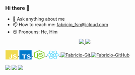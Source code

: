 ### Hi there 👋


- 💬 Ask anything about me
- 📫 How to reach me: fabricio_fsn@icloud.com
- 😏 Pronouns: He, Him

<div align="center">
  <a href="https://github.com/fabriciofsn">
  <img height="150em"  src="https://github-readme-stats.vercel.app/api?username=fabriciofsn&show_icons=true&theme=dracula&include_all_commits=true&count_private=false"/>
  <img height="150em"  src="https://github-readme-stats.vercel.app/api/top-langs/?username=fabriciofsn&layout=compact&langs_count=7&theme=dracula"/>
</div>

  <div style="display: flex, justify-content: space-between, align-itens: center"><br>
  <img align="center" alt="Fabricio-Js" height="30" width="40" src="https://raw.githubusercontent.com/devicons/devicon/master/icons/javascript/javascript-plain.svg">
     <img align="center" alt="Fabricio-TS" height="30" width="40" src="https://raw.githubusercontent.com/devicons/devicon/master/icons/typescript/typescript-plain.svg">
    <img align="center" alt="Fabricio-node" height="30" width="40" src="https://raw.githubusercontent.com/devicons/devicon/master/icons/nodejs/nodejs-original.svg">
  <img align="center" alt="Fabricio-React" height="30" width="40" src="https://raw.githubusercontent.com/devicons/devicon/master/icons/react/react-original.svg">
  <img align="center" alt="Fabricio-Git" height="30" width="40" src="https://icongr.am/devicon/git-plain.svg?size=148&color=cd23c7">
  <img align="center" alt="Fabricio-GitHub" height="30" width="40" src="https://cdn-icons-png.flaticon.com/512/733/733553.png">
    
  
</div>
  
  <div> 
    <br/>
  <a target="_blank" href="https://instagram.com/fabricio_is_not_available" ><img src="https://img.shields.io/badge/-Instagram-%23E4405F?style=for-the-badge&logo=instagram&logoColor=white" target="_blank"></a>
  <a href = "mailto:fabricio_fsn@icloud.com"><img src="https://img.shields.io/badge/-Gmail-%23333?style=for-the-badge&logo=gmail&logoColor=white" target="_blank"></a>
  <a href="https://www.linkedin.com/in/fabrício-souza-fullstack/" target="_blank"><img src="https://img.shields.io/badge/-LinkedIn-%230077B5?style=for-the-badge&logo=linkedin&logoColor=white" target="_blank"></a> 
</div>
